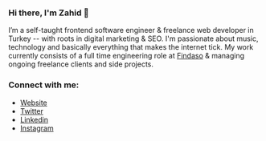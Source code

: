 ### Hi there, I'm Zahid 👋

I’m a self-taught frontend software engineer & freelance web developer in Turkey -- with roots in digital marketing & SEO. I'm passionate about music, technology and basically everything that makes the internet tick. My work currently consists of a full time engineering role at [Findaso](https://www.linkedin.com/company/findaso/) & managing ongoing freelance clients and side projects.

### Connect with me:

- [Website][website]
- [Twitter][twitter]
- [Linkedin][linkedin]
- [Instagram][instagram]

<br />
<br />

[website]: https://zhtkrky.me
[twitter]: https://twitter.com/zhtkrky
[instagram]: https://instagram.com/zhtkrky
[linkedin]: https://linkedin.com/in/zhtkrky
